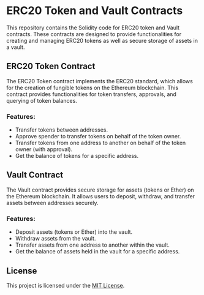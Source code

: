 # ERC20 Token and Vault Contracts

This repository contains the Solidity code for ERC20 token and Vault contracts. These contracts are designed to provide functionalities for creating and managing ERC20 tokens as well as secure storage of assets in a vault.

## ERC20 Token Contract

The ERC20 Token contract implements the ERC20 standard, which allows for the creation of fungible tokens on the Ethereum blockchain. This contract provides functionalities for token transfers, approvals, and querying of token balances.

### Features:
- Transfer tokens between addresses.
- Approve spender to transfer tokens on behalf of the token owner.
- Transfer tokens from one address to another on behalf of the token owner (with approval).
- Get the balance of tokens for a specific address.

## Vault Contract

The Vault contract provides secure storage for assets (tokens or Ether) on the Ethereum blockchain. It allows users to deposit, withdraw, and transfer assets between addresses securely.

### Features:
- Deposit assets (tokens or Ether) into the vault.
- Withdraw assets from the vault.
- Transfer assets from one address to another within the vault.
- Get the balance of assets held in the vault for a specific address.

## License

This project is licensed under the [MIT License](LICENSE).

